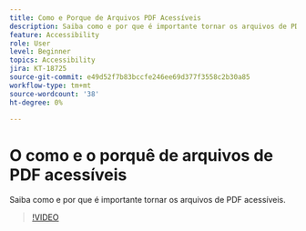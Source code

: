 ```yaml
---
title: Como e Porque de Arquivos PDF Acessíveis
description: Saiba como e por que é importante tornar os arquivos de PDF acessíveis
feature: Accessibility
role: User
level: Beginner
topics: Accessibility
jira: KT-18725
source-git-commit: e49d52f7b83bccfe246ee69d377f3558c2b30a85
workflow-type: tm+mt
source-wordcount: '38'
ht-degree: 0%

---
```


# O como e o porquê de arquivos de PDF acessíveis

Saiba como e por que é importante tornar os arquivos de PDF acessíveis.

>[!VIDEO](https://video.tv.adobe.com/v/3471613?quality=12&learn=on&hidetitle=true)